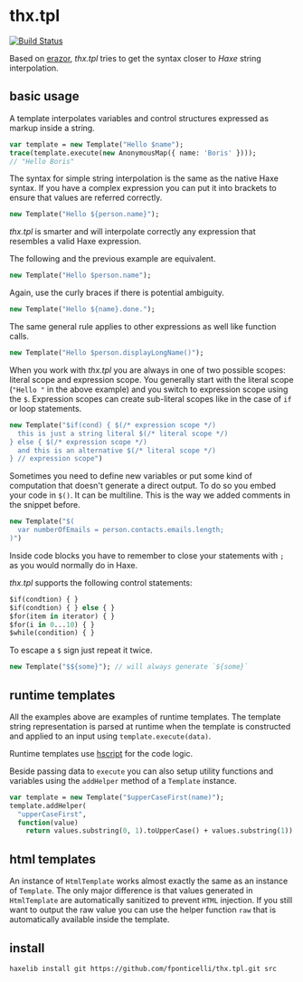# thx.tpl

[![Build Status](https://travis-ci.org/fponticelli/thx.tpl.svg)](https://travis-ci.org/fponticelli/thx.tpl)

Based on [erazor](https://github.com/ciscoheat/erazor), *thx.tpl* tries to get the syntax closer to *Haxe* string interpolation.

## basic usage

A template interpolates variables and control structures expressed as markup inside a string.

```haxe
var template = new Template("Hello $name");
trace(template.execute(new AnonymousMap({ name: 'Boris' })));
// "Hello Boris"
```

The syntax for simple string interpolation is the same as the native Haxe syntax. If you have a complex expression you can put it into brackets to ensure that values are referred correctly.

```haxe
new Template("Hello ${person.name}");
```

*thx.tpl* is smarter and will interpolate correctly any expression that resembles a valid Haxe expression.

The following and the previous example are equivalent.

```haxe
new Template("Hello $person.name");
```

Again, use the curly braces if there is potential ambiguity.

```haxe
new Template("Hello ${name}.done.");
```

The same general rule applies to other expressions as well like function calls.

```haxe
new Template("Hello $person.displayLongName()");
```

When you work with *thx.tpl* you are always in one of two possible scopes: literal scope and expression scope. You generally start with the literal scope (``"Hello "`` in the above example) and you switch to expression scope using the `$`. Expression scopes can create sub-literal scopes like in the case of `if` or loop statements.

```haxe
new Template("$if(cond) { $(/* expression scope */)
  this is just a string literal $(/* literal scope */)
} else { $(/* expression scope */)
  and this is an alternative $(/* literal scope */)
} // expression scope")
```

Sometimes you need to define new variables or put some kind of computation that doesn't generate a direct output. To do so you embed your code in `$()`. It can be multiline.
This is the way we added comments in the snippet before.

```haxe
new Template("$(
  var numberOfEmails = person.contacts.emails.length;
)")
```

Inside code blocks you have to remember to close your statements with `;` as you would normally do in Haxe.

*thx.tpl* supports the following control statements:

```haxe
$if(condtion) { }
$if(condtion) { } else { }
$for(item in iterator) { }
$for(i in 0...10) { }
$while(condition) { }
```

To escape a `$` sign just repeat it twice.

```haxe
new Template("$${some}"); // will always generate `${some}`
```

## runtime templates

All the examples above are examples of runtime templates. The template string representation is parsed at runtime when the template is constructed and applied to an input using `template.execute(data)`.

Runtime templates use [hscript](https://github.com/HaxeFoundation/hscript) for the code logic.

Beside passing data to `execute` you can also setup utility functions and variables using the `addHelper` method of a `Template` instance.

```haxe
var template = new Template("$upperCaseFirst(name)");
template.addHelper(
  "upperCaseFirst",
  function(value)
    return values.substring(0, 1).toUpperCase() + values.substring(1))
```

## html templates

An instance of `HtmlTemplate` works almost exactly the same as an instance of `Template`. The only major difference is that values generated in `HtmlTemplate` are automatically sanitized to prevent `HTML` injection. If you still want to output the raw value you can use the helper function `raw` that is automatically available inside the template.

## install

```sh
haxelib install git https://github.com/fponticelli/thx.tpl.git src
```
